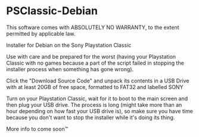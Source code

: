 # PSClassic-Debian
This software comes with ABSOLUTELY NO WARRANTY, to the extent permitted by applicable law.

Installer for Debian on the Sony Playstation Classic

Use with care and be prepared for the worst (having your Playstation Classic with no games because a part of the script failed in stopping the installer process when something has gone wrong).

Click the "Download Source Code" and unpack its contents in a USB Drive with at least 20GB of free space, formatted to FAT32 and labelled SONY

Turn on your Playstation Classic, wait for it to boot to the main screen and then plug your USB drive.
The process is long (might take more than an hour depending on how fast your USB drive is), so make sure you have time because you don't want to stop the installer while it's doing its thing.

More info to come soon™
